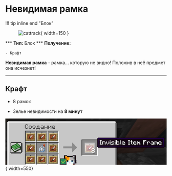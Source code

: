 # Невидимая рамка

!!! tip inline end "Блок"
    <figure markdown="span">
        ![cattrack](https://mcapi.marveldc.me/item/item_frame?version=1.20&width=250&height=250&fuzzySearch=bool){ width=150 }
    </figure>
    ***
    **Тип:** Блок
    ***
    **Получение:**
    
    - Крафт

**Невидимая рамка** - рамка... которую не видно! Положив в неё предмет она исчезнет!

***

## Крафт

- 8 рамок

- Зелье невидимости на **8 минут**

![itemframe](../../assets/crafts/itemframe.png){ width=550}